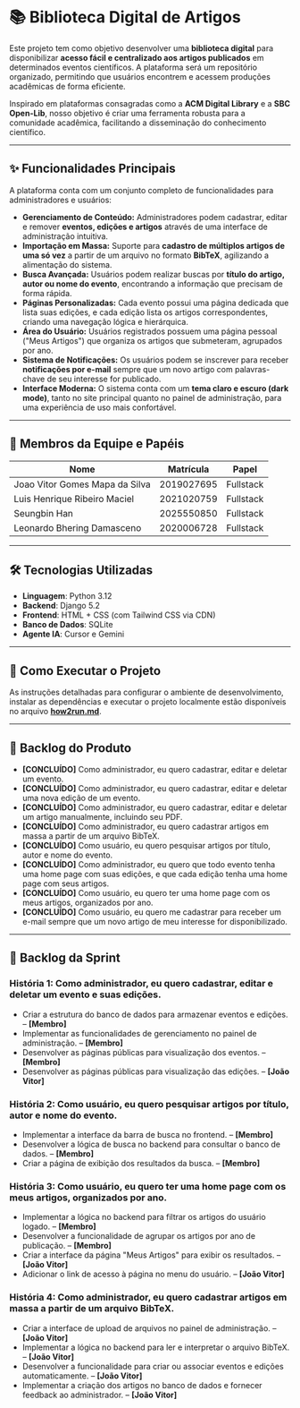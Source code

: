 # 📚 Biblioteca Digital de Artigos

Este projeto tem como objetivo desenvolver uma **biblioteca digital** para disponibilizar **acesso fácil e centralizado aos artigos publicados** em determinados eventos científicos. A plataforma será um repositório organizado, permitindo que usuários encontrem e acessem produções acadêmicas de forma eficiente.

Inspirado em plataformas consagradas como a **ACM Digital Library** e a **SBC Open-Lib**, nosso objetivo é criar uma ferramenta robusta para a comunidade acadêmica, facilitando a disseminação do conhecimento científico.

---

## ✨ Funcionalidades Principais

A plataforma conta com um conjunto completo de funcionalidades para administradores e usuários:

- **Gerenciamento de Conteúdo:** Administradores podem cadastrar, editar e remover **eventos, edições e artigos** através de uma interface de administração intuitiva.
- **Importação em Massa:** Suporte para **cadastro de múltiplos artigos de uma só vez** a partir de um arquivo no formato **BibTeX**, agilizando a alimentação do sistema.
- **Busca Avançada:** Usuários podem realizar buscas por **título do artigo, autor ou nome do evento**, encontrando a informação que precisam de forma rápida.
- **Páginas Personalizadas:** Cada evento possui uma página dedicada que lista suas edições, e cada edição lista os artigos correspondentes, criando uma navegação lógica e hierárquica.
- **Área do Usuário:** Usuários registrados possuem uma página pessoal ("Meus Artigos") que organiza os artigos que submeteram, agrupados por ano.
- **Sistema de Notificações:** Os usuários podem se inscrever para receber **notificações por e-mail** sempre que um novo artigo com palavras-chave de seu interesse for publicado.
- **Interface Moderna:** O sistema conta com um **tema claro e escuro (dark mode)**, tanto no site principal quanto no painel de administração, para uma experiência de uso mais confortável.

---

## 👥 Membros da Equipe e Papéis

| Nome | Matrícula | Papel |
|--------------|------------|-----------|
| Joao Vitor Gomes Mapa da Silva | 2019027695 | Fullstack |
| Luis Henrique Ribeiro Maciel | 2021020759 | Fullstack |
| Seungbin Han | 2025550850 | Fullstack |
| Leonardo Bhering Damasceno | 2020006728 | Fullstack |

---

## 🛠️ Tecnologias Utilizadas

- **Linguagem**: Python 3.12
- **Backend**: Django 5.2
- **Frontend**: HTML + CSS (com Tailwind CSS via CDN)
- **Banco de Dados**: SQLite
- **Agente IA**: Cursor e Gemini

---

## 🚀 Como Executar o Projeto

As instruções detalhadas para configurar o ambiente de desenvolvimento, instalar as dependências e executar o projeto localmente estão disponíveis no arquivo **[how2run.md](./how2run.md)**.

---

## 📌 Backlog do Produto

- **[CONCLUÍDO]** Como administrador, eu quero cadastrar, editar e deletar um evento.
- **[CONCLUÍDO]** Como administrador, eu quero cadastrar, editar e deletar uma nova edição de um evento.
- **[CONCLUÍDO]** Como administrador, eu quero cadastrar, editar e deletar um artigo manualmente, incluindo seu PDF.
- **[CONCLUÍDO]** Como administrador, eu quero cadastrar artigos em massa a partir de um arquivo BibTeX.
- **[CONCLUÍDO]** Como usuário, eu quero pesquisar artigos por título, autor e nome do evento.
- **[CONCLUÍDO]** Como administrador, eu quero que todo evento tenha uma home page com suas edições, e que cada edição tenha uma home page com seus artigos.
- **[CONCLUÍDO]** Como usuário, eu quero ter uma home page com os meus artigos, organizados por ano.
- **[CONCLUÍDO]** Como usuário, eu quero me cadastrar para receber um e-mail sempre que um novo artigo de meu interesse for disponibilizado.

---

## 📆 Backlog da Sprint

### História 1: Como administrador, eu quero cadastrar, editar e deletar um evento e suas edições.
- Criar a estrutura do banco de dados para armazenar eventos e edições. – **[Membro]**
- Implementar as funcionalidades de gerenciamento no painel de administração. – **[Membro]**
- Desenvolver as páginas públicas para visualização dos eventos. – **[Membro]**
- Desenvolver as páginas públicas para visualização das edições. – **[João Vitor]**

### História 2: Como usuário, eu quero pesquisar artigos por título, autor e nome do evento.
- Implementar a interface da barra de busca no frontend. – **[Membro]**
- Desenvolver a lógica de busca no backend para consultar o banco de dados. – **[Membro]**
- Criar a página de exibição dos resultados da busca. – **[Membro]**

### História 3: Como usuário, eu quero ter uma home page com os meus artigos, organizados por ano.
- Implementar a lógica no backend para filtrar os artigos do usuário logado. – **[Membro]**
- Desenvolver a funcionalidade de agrupar os artigos por ano de publicação. – **[Membro]**
- Criar a interface da página "Meus Artigos" para exibir os resultados. – **[João Vitor]**
- Adicionar o link de acesso à página no menu do usuário. – **[João Vitor]**

### História 4: Como administrador, eu quero cadastrar artigos em massa a partir de um arquivo BibTeX.
- Criar a interface de upload de arquivos no painel de administração. – **[João Vitor]**
- Implementar a lógica no backend para ler e interpretar o arquivo BibTeX. – **[João Vitor]**
- Desenvolver a funcionalidade para criar ou associar eventos e edições automaticamente. – **[João Vitor]**
- Implementar a criação dos artigos no banco de dados e fornecer feedback ao administrador. – **[João Vitor]**
